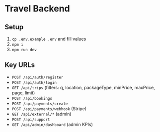 # Travel Backend

## Setup
1. `cp .env.example .env` and fill values
2. `npm i`
3. `npm run dev`

## Key URLs
- `POST /api/auth/register`
- `POST /api/auth/login`
- `GET /api/trips` (filters: q, location, packageType, minPrice, maxPrice, page, limit)
- `POST /api/bookings`
- `POST /api/payments/create`
- `POST /api/payments/webhook` (Stripe)
- `GET /api/external/*` (admin)
- `POST /api/support`
- `GET /api/admin/dashboard` (admin KPIs)
